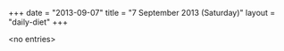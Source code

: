 +++
date = "2013-09-07"
title = "7 September 2013 (Saturday)"
layout = "daily-diet"
+++

\<no entries\>